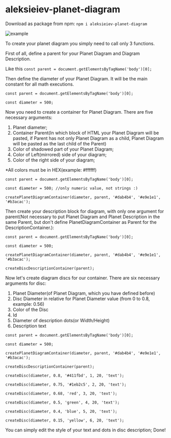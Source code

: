 # aleksieiev-planet-diagram
Download as package from npm:
```npm i aleksieiev-planet-diagram```


![example](example.jpg)

To create your planet diagram you simply need to call only 3 functions.

First of all, define a parent for your Planet Diagram and Diagram Description.

Like this 
```const parent = document.getElementsByTagName('body')[0];```

Then define the diameter of your Planet Diagram. It will be the main constant for all math executions.

```
const parent = document.getElementsByTagName('body')[0];

const diameter = 500;
```

Now you need to create a container for Planet Diagram. There are five necessary arguments:
1) Planet diameter;
2) Container Parent(In which block of HTML your Planet Diagram will be pasted, if Parent has not only Planet Diagram as a child, Planet Diagram will be pasted as the last child of the Parent)
3) Color of shadowed part of your Planet Diagram;
4) Color of Left(mirrored) side of your diagram;
5) Color of the right side of your diagram;

*All colors must be in HEX(example: #ffffff)
```
const parent = document.getElementsByTagName('body')[0];

const diameter = 500; //only numeric value, not strings :)

createPlanetDiagramContainer(diameter, parent, '#dab4b4', '#e9e1e1', '#b3acac');
```
Then create your description block for diagram, with only one argument for parent(Not necessary to put Planet Diagram and Planet Description in the same Parent, but don't define PlanetDiagramContainer as Parent for the DescriptionContainer.):
```
const parent = document.getElementsByTagName('body')[0];

const diameter = 500;

createPlanetDiagramContainer(diameter, parent, '#dab4b4', '#e9e1e1', '#b3acac');

createDiscDescriptionContainer(parent);
```

Now let's create diagram discs for our container.
There are six necessary arguments for disc:
1) Planet Diameter(of Planet Diagram, which you have defined before)
2) Disc Diameter in relative for Planet Diameter value (from 0 to 0.8, example: 0.56)
3) Color of the Disc
4) Id
5) Diameter of description dots(or Width/Height)
6) Description text

```
const parent = document.getElementsByTagName('body')[0];

const diameter = 500;

createPlanetDiagramContainer(diameter, parent, '#dab4b4', '#e9e1e1', '#b3acac');

createDiscDescriptionContainer(parent);

createDisc(diameter, 0.8, '#411fbd', 1, 20, 'text');

createDisc(diameter, 0.75, '#1eb2c5', 2, 20, 'text');

createDisc(diameter, 0.68, 'red', 3, 20, 'text');

createDisc(diameter, 0.5, 'green', 4, 20, 'text');

createDisc(diameter, 0.4, 'blue', 5, 20, 'text');

createDisc(diameter, 0.15, 'yellow', 6, 20, 'text');
```
You can simply edit the style of your text and dots in disc description;
Done!
